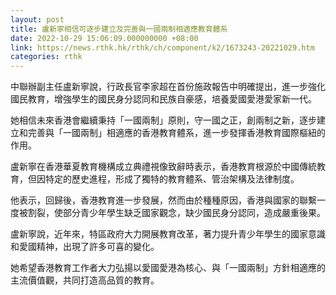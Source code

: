 ```yaml
---
layout: post
title: 盧新寧相信可逐步建立及完善與一國兩制相適應教育體系
date: 2022-10-29 15:06:09.000000000 +08:00
link: https://news.rthk.hk/rthk/ch/component/k2/1673243-20221029.htm
categories: rthk
---
```


中聯辦副主任盧新寧說，行政長官李家超在首份施政報告中明確提出，進一步強化國民教育，增強學生的國民身分認同和民族自豪感，培養愛國愛港愛家新一代。

她相信未來香港會繼續秉持「一國兩制」原則，守一國之正，創兩制之新，逐步建立和完善與「一國兩制」相適應的香港教育體系，進一步發揮香港教育國際樞紐的作用。

盧新寧在香港華夏教育機構成立典禮視像致辭時表示，香港教育根源於中國傳統教育，但因特定的歷史進程，形成了獨特的教育體系、管治架構及法律制度。

他表示，回歸後，香港教育進一步發展，然而由於種種原因，香港與國家的聯繫一度被割裂，使部分青少年學生缺乏國家觀念，缺少國民身分認同，造成嚴重後果。

盧新寧說，近年來，特區政府大力開展教育改革，著力提升青少年學生的國家意識和愛國精神，出現了許多可喜的變化。

她希望香港教育工作者大力弘揚以愛國愛港為核心、與「一國兩制」方針相適應的主流價值觀，共同打造高品質的教育。
